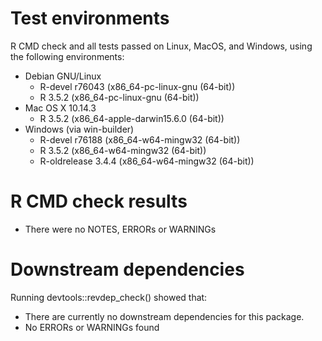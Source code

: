 # Test environments

R CMD check and all tests passed on Linux, MacOS, and Windows, using the following environments:

* Debian GNU/Linux
  * R-devel r76043 (x86_64-pc-linux-gnu (64-bit))
  * R 3.5.2 (x86_64-pc-linux-gnu (64-bit))
* Mac OS X 10.14.3
  * R 3.5.2 (x86_64-apple-darwin15.6.0 (64-bit))
* Windows (via win-builder)
  * R-devel r76188 (x86_64-w64-mingw32 (64-bit))
  * R 3.5.2 (x86_64-w64-mingw32 (64-bit))
  * R-oldrelease 3.4.4 (x86_64-w64-mingw32 (64-bit))

# R CMD check results

* There were no NOTES, ERRORs or WARNINGs

# Downstream dependencies

Running devtools::revdep_check() showed that:

* There are currently no downstream dependencies for this package.
* No ERRORs or WARNINGs found
